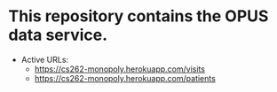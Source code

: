 # This repository contains the OPUS data service.

* Active URLs:
   * https://cs262-monopoly.herokuapp.com/visits
   * https://cs262-monopoly.herokuapp.com/patients

